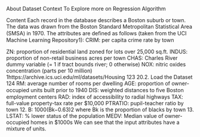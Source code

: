 About Dataset
Context
To Explore more on Regression Algorithm

Content
Each record in the database describes a Boston suburb or town. The data was drawn from the Boston Standard Metropolitan Statistical Area (SMSA) in 1970. The attributes are deﬁned as follows (taken from the UCI Machine Learning Repository1): CRIM: per capita crime rate by town

ZN: proportion of residential land zoned for lots over 25,000 sq.ft.
INDUS: proportion of non-retail business acres per town
CHAS: Charles River dummy variable (= 1 if tract bounds river; 0 otherwise)
NOX: nitric oxides concentration (parts per 10 million)
1https://archive.ics.uci.edu/ml/datasets/Housing
123
20.2. Load the Dataset 124
RM: average number of rooms per dwelling
AGE: proportion of owner-occupied units built prior to 1940
DIS: weighted distances to ﬁve Boston employment centers
RAD: index of accessibility to radial highways
TAX: full-value property-tax rate per $10,000
PTRATIO: pupil-teacher ratio by town 12. B: 1000(Bk−0.63)2 where Bk is the proportion of blacks by town 13. LSTAT: % lower status of the population
MEDV: Median value of owner-occupied homes in $1000s
We can see that the input attributes have a mixture of units.